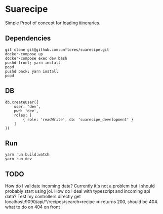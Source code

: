 # Suarecipe

Simple Proof of concept for loading itineraries.

## Dependencies

```
git clone git@github.com:unflores/suarecipe.git
docker-compose up
docker-compose exec dev bash
pushd front; yarn install
popd
pushd back; yarn install
popd
```

## DB

```
db.createUser({
    user: 'dev',
    pwd: 'dev',
    roles: [
        { role: 'readWrite', db: 'suarecipe_development' }
    ]
})
```

## Run

```
yarn run build:watch
yarn run dev
```

## TODO

How do I validate incoming data? Currently it's not a problem but I should probably start using joi.
How do I deal with typescript and incoming api data?
Test my controllers directly
get localhost:9090/api/*/recipes/search=recipe => returns 200, should be 404. what to do on 404 on front
